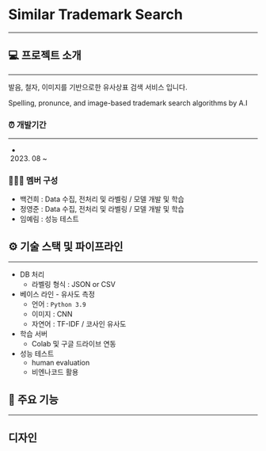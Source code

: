 # Similar Trademark Search
---

## 💻 프로젝트 소개
---
발음, 철자, 이미지를 기반으로한 유사상표 검색 서비스 입니다. 

Spelling, pronunce, and image-based trademark search algorithms by A.I

### ⏰ 개발기간
---

* 2023. 08 ~

### 👨‍👨‍👧 멤버 구성

* 백건희 : Data 수집, 전처리 및 라벨링 / 모델 개발 및 학습
* 정영준 : Data 수집, 전처리 및 라벨링 / 모델 개발 및 학습
* 임예림 : 성능 테스트

## ⚙️ 기술 스택 및 파이프라인
___

* DB 처리
  - 라벨링 형식 : JSON or CSV
* 베이스 라인 - 유사도 측정
  - 언어 : `Python 3.9`
  - 이미지 : CNN
  - 자연어 : TF-IDF / 코사인 유사도
* 학습 서버
  - Colab 및 구글 드라이브 연동
* 성능 테스트
  - human evaluation
  - 비엔나코드 활용
## 📌 주요 기능
---

## 디자인

